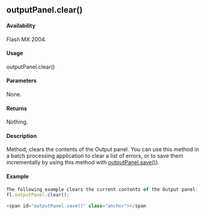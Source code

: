 ## outputPanel.clear()

#### Availability

Flash MX 2004.

#### Usage

outputPanel.clear()

#### Parameters

None.

#### Returns

Nothing.

#### Description

Method; clears the contents of the Output panel. You can use this method in a batch processing application to clear a list of errors, or to save them incrementally by using this method with [outputPanel.save()](#!wielmic/developers-animatesdk-docs/test/outputPanel_object/outputPane1.md)).

#### Example

```javascript
The following example clears the current contents of the Output panel:
fl.outputPanel.clear();

<span id="outputPanel.save()" class="anchor"></span
```